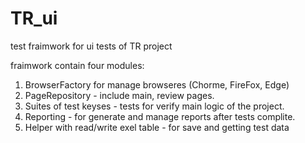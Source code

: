 # TR_ui
test fraimwork for ui tests of TR project

fraimwork contain four modules:
1. BrowserFactory for manage browseres (Chorme, FireFox, Edge)
2. PageRepository - include main, review pages.
3. Suites of test keyses - tests for verify main logic of the project.
4. Reporting - for generate and manage reports after tests complite.
5. Helper with read/write exel table - for save and getting test data


